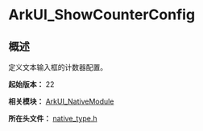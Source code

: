 # ArkUI_ShowCounterConfig
<!--Kit: ArkUI-->
<!--Subsystem: ArkUI-->
<!--Owner: @luckclover-->
<!--Designer: @pssea-->
<!--Tester: @jiaoaozihao-->
<!--Adviser: @HelloCrease-->

## 概述

定义文本输入框的计数器配置。

**起始版本：** 22

**相关模块：** [ArkUI_NativeModule](capi-arkui-nativemodule.md)

**所在头文件：** [native_type.h](capi-native-type-h.md)


